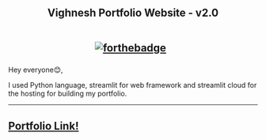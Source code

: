 <h2 align="center">
  Vighnesh Portfolio Website - v2.0<br/>
  <br/>

  [![forthebadge](https://forthebadge.com/images/badges/made-with-python.svg)](https://forthebadge.com) &nbsp;

</h2>
<div align="center">
<!--   <img alt="Demo" src="./Images/readme-img1.png" /> -->
</div>
<h3 align="center">
</h3>
Hey everyone😊,

I used Python language, streamlit for web framework and streamlit cloud for the hosting for building my portfolio.

---

[Portfolio Link!](https://vighneshportfolio.streamlit.app/)
---
